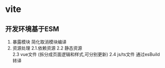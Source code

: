 # vite

## 开发环境基于ESM
1. 暴露模块  简化取消模块编译
2. 资源处理
   2.1.依赖资源 
   2.2 静态资源   
   2.3 vue文件 (拆分成页面逻辑和样式,可分别更新)
   2.4 js/ts文件 通过esBuild转译